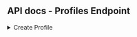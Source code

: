 ## API docs - Profiles Endpoint

<details>
  <summary>Create Profile</summary>
  
  ### Url
  - POST `localhost:9191/profiles`

  ### Interface
  ```java
  {
    "profileType": "INDIVIDUAL",  //ProfileType value here
    "name": "string",
    "avatar": {
      "name": "string",
      "url": "string"
    },
    "biography": "string",
    "tags": [
      "string"
    ],
    "gender": "FEMALE",
    "links": { // SocialLink Enum as Key here
      "INSTAGRAM": "string"
    },
    "mobile": "string",
    "email": "string",
    "images": [
      {
        "name": "string",
        "url": "string"
      }
    ],
    "addresses": [
      {
        "address1": "string",
        "address2": "string",
        "address3": "string"
      }
    ],
    "facilities": [ // pending from dickson ko.
      "string"
    ]
  }

  // reference class.
  public enum SocialLink {
    PERSONAL,
    INSTAGRAM,
    FACEBOOK,
    TWITTER,
    TELEGRAM,
    WHATSAPP
  }

  public enum ProfileType {
    INDIVIDUAL,
    TUTOR,
    SERVICE_PROVIDER
  }
  ```

</details>
